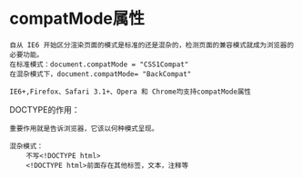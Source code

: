 # compatMode属性

    自从 IE6 开始区分渲染页面的模式是标准的还是混杂的，检测页面的兼容模式就成为浏览器的必要功能。
    在标准模式：document.compatMode = "CSS1Compat"
    在混杂模式下，document.compatMode= "BackCompat"

    IE6+,Firefox、Safari 3.1+、Opera 和 Chrome均支持compatMode属性

DOCTYPE的作用：

    重要作用就是告诉浏览器，它该以何种模式呈现。

    混杂模式：
        不写<!DOCTYPE html>
        <!DOCTYPE html>前面存在其他标签，文本，注释等
